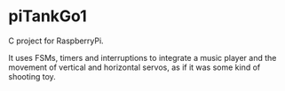# piTankGo1

C project for RaspberryPi.

It uses FSMs, timers and interruptions to integrate a music player and the movement of vertical and horizontal servos, 
as if it was some kind of shooting toy.
